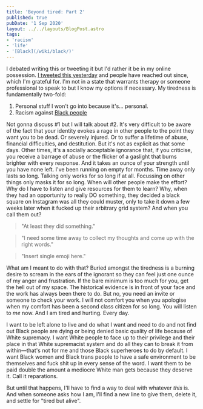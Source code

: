 ```yaml
---
title: 'Beyond tired: Part 2'
published: true
pubDate: '1 Sep 2020'
layout: ../../layouts/BlogPost.astro
tags:
- 'racism'
- 'life'
- '[Black](/wiki/black/)'
---
```


I debated writing this or tweeting it but I'd rather it be in my online possession. [I tweeted this yesterday](https://twitter.com/LukeDavisSEO/status/1300351382520815618) and people have reached out since, which I'm grateful for. I'm not in a state that warrants therapy or someone professional to speak to but I know my options if necessary. My tiredness is fundamentally two-fold:

1. Personal stuff I won't go into because it's... personal.
2. Racism against [Black people](/jardim/black/)

Not gonna discuss #1 but I will talk about #2. It's very difficult to be aware of the fact that your identity evokes a rage in other people to the point they want you to be dead. Or severely injured. Or to suffer a lifetime of abuse, financial difficulties, and destitution. But it's not as explicit as that some days. Other times, it's a socially acceptable ignorance that, if you criticise, you receive a barrage of abuse or the flicker of a gaslight that burns brighter with every response. And it takes an ounce of your strength until you have none left. I've been running on empty for months. Time away only lasts so long. Talking only works for so long if at all. Focussing on other things only masks it for so long. When will other people make the effort? Why do I have to listen and give resources for them to learn? Why, when they had an opportunity to really DO something, they decided a black square on Instagram was all they could muster, only to take it down a few weeks later when it fucked up their arbitrary grid system? And when you call them out?

>"At least they did something."

>"I need some time away to collect my thoughts and come up with the right words."

>"Insert single emoji here."

What am I meant to do with that? Buried amongst the tiredness is a burning desire to scream in the ears of the ignorant so they can feel just one ounce of my anger and frustration. If the bare minimum is too much for you, get the hell out of my space. The historical evidence is in front of your face and the work has always been there to do. But no, you need an invite or someone to check your work. I will not comfort you when you apologise when my comfort has been a second class citizen for so long. You will listen to *me* now. And I am tired and hurting. Every day.

I want to be left alone to live and do what I want and need to do and not find out Black people are dying or being denied basic quality of life because of White supremacy. I want White people to face up to their privilege and their place in that White supremacist system and do all they can to break it from within&mdash;that's not for me and those Black superheroes to do by default. I want Black women and Black trans people to have a safe environment to be themselves and fuck shit up in every sense of the word. I want them to be paid double the amount a mediocre White man gets because they deserve it. Call it reparations.

But until that happens, I'll have to find a way to deal with whatever *this* is. And when someone asks how I am, I'll find a new line to give them, delete it, and settle for "tired but alive".
